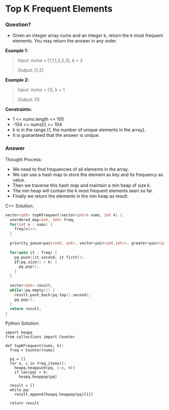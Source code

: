 # Top K Frequent Elements
### Question?
* Given an integer array nums and an integer k, return the k most frequent elements. You may return the answer in any order.

 

**Example 1:**

> Input: nums = [1,1,1,2,2,3], k = 2
>
> Output: [1,2]

**Example 2:**

> Input: nums = [1], k = 1
>
> Output: [1]
 

**Constraints:**

* 1 <= nums.length <= 105
* -104 <= nums[i] <= 104
* k is in the range [1, the number of unique elements in the array].
* It is guaranteed that the answer is unique.

### Answer

Thought Process:

* We need to find frequencies of all elements in the array.
* We can use a hash map to store the element as key and its frequency as value.
* Then we traverse this hash map and maintain a min heap of size k.
* The min heap will contain the k most frequent elements seen so far.
* Finally we return the elements in the min heap as result.

C++ Solution:
```cpp
vector<int> topKFrequent(vector<int>& nums, int k) {
  unordered_map<int, int> freq;
  for(int n : nums) {
    freq[n]++;
  }
  
  priority_queue<pair<int, int>, vector<pair<int,int>>, greater<pair<int,int>>> pq;
  
  for(auto it : freq) {
    pq.push({it.second, it.first});
    if(pq.size() > k) {
      pq.pop();
    }
  }
  
  vector<int> result;
  while(!pq.empty()) {
    result.push_back(pq.top().second);
    pq.pop();
  }
  return result;
}
```

Python Solution:
```python3
import heapq
from collections import Counter

def topKFrequent(nums, k):
  freq = Counter(nums)
  
  pq = []
  for n, c in freq.items():
    heapq.heappush(pq, (-c, n))
    if len(pq) > k:
      heapq.heappop(pq)
      
  result = []
  while pq:
    result.append(heapq.heappop(pq)[1])
  
  return result
```

